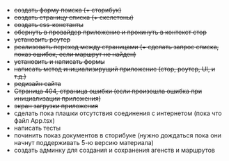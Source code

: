 - ~~создать форму поиска (+ сторибук)~~
- ~~создать страницу списка (+ скелетоны)~~
- ~~создать css-константы~~
- ~~обернуть в провайдер приложение и прокинуть в контекст стор~~
- ~~установить роутер~~
- ~~реализовать переход между страницами (+ сделать запрос списка, показ ошибок, если маршрут не найден)~~
- ~~установить и написать формы~~
- ~~написать метод инициализирущий приложение (стор, роутер, UI, и т.д.)~~
- ~~редизайн сайта~~
- ~~Страница 404, страница ошибки (если произошла ошибка при инициализации приложения)~~
- ~~экран загрузки приложения~~
- сделать пока плашки отсутствия соединения с интернетом (пока что файл App.tsx)
- написать тесты
- починить показ документов в сторибуке (нужно дождаться пока они начнут поддерживать 5-ю версию материала) 
- создать админку для создания и сохранения агенств и маршрутов